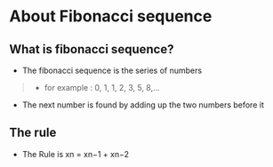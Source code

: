 # About Fibonacci sequence

## What is fibonacci sequence?

- The fibonacci sequence is the series of numbers
> - for example : 0, 1, 1, 2, 3, 5, 8,...
- The next number is found by adding up the two numbers before it

## The rule
- The Rule is xn = xn−1 + xn−2
